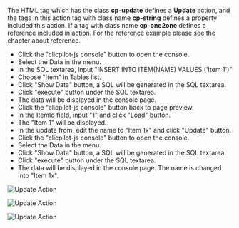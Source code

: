 The HTML tag which has the class __cp-update__ defines a __Update__ action, and the tags in this action tag with class name __cp-string__ defines a property included this action. If a tag with class name __cp-one2one__ defines a reference included in action. For the reference example please see the chapter about reference.


* Click the "clicpilot-js console" button to open the console. 
* Select the Data in the menu. 
* In the SQL textarea, input "INSERT INTO ITEM(NAME) VALUES ('Item 1')"
* Choose "Item" in Tables list.
* Click "Show Data" button, a SQL will be generated in the SQL textarea.
* Click "execute" button under the SQL textarea.
* The data will be displayed in the console page.
* Click the "clicpilot-js console" button back to page preview.
* In the ItemId field, input "1" and click "Load" button.
* The "Item 1" will be displayed.
* In the update from, edit the name to "Item 1x" and click "Update" button.
* Click the "clicpilot-js console" button to open the console. 
* Select the Data in the menu. 
* Click "Show Data" button, a SQL will be generated in the SQL textarea.
* Click "execute" button under the SQL textarea.
* The data will be displayed in the console page. The name is changed into "Item 1x".



![Update Action](./data/update/update_action_1.jpg)

![Update Action](./data/update/update_action_2.jpg)

![Update Action](./data/update/update_action_3.jpg)